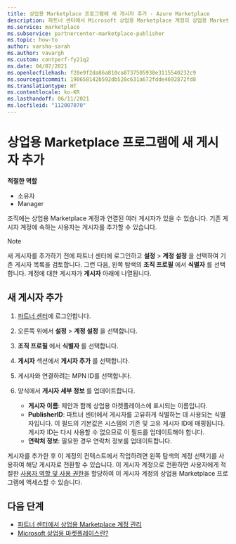 ```yaml
---
title: 상업용 Marketplace 프로그램에 새 게시자 추가 - Azure Marketplace
description: 파트너 센터에서 Microsoft 상업용 Marketplace 계정의 상업용 Marketplace 프로그램에 새 게시자를 추가하는 방법입니다.
ms.service: marketplace
ms.subservice: partnercenter-marketplace-publisher
ms.topic: how-to
author: varsha-sarah
ms.author: vavargh
ms.custom: contperf-fy21q2
ms.date: 04/07/2021
ms.openlocfilehash: f28e9f2da86a810ca8737505938e3115540232c9
ms.sourcegitcommit: 190658142b592db528c631a672fdde4692872fd8
ms.translationtype: HT
ms.contentlocale: ko-KR
ms.lasthandoff: 06/11/2021
ms.locfileid: "112007070"
---
```

# <a name="add-new-publishers-to-the-commercial-marketplace-program"></a>상업용 Marketplace 프로그램에 새 게시자 추가

**적절한 역할**

- 소유자
- Manager

조직에는 상업용 Marketplace 계정과 연결된 여러 게시자가 있을 수 있습니다. 기존 게시자 계정에 속하는 사용자는 게시자를 추가할 수 있습니다.

>[!NOTE]
>새 게시자를 추가하기 전에 파트너 센터에 로그인하고 **설정** > **계정 설정** 을 선택하여 기존 게시자 목록을 검토합니다. 그런 다음, 왼쪽 탐색의 **조직 프로필** 에서 **식별자** 를 선택합니다. 계정에 대한 게시자가 **게시자** 아래에 나열됩니다.

## <a name="add-new-publishers"></a>새 게시자 추가

1. [파트너 센터](https://go.microsoft.com/fwlink/?linkid=2165507)에 로그인합니다.
1. 오른쪽 위에서 **설정** > **계정 설정** 을 선택합니다.
1. **조직 프로필** 에서 **식별자** 를 선택합니다.
1. **게시자** 섹션에서 **게시자 추가** 를 선택합니다.
1. 게시자와 연결하려는 MPN ID를 선택합니다.
1. 양식에서 **게시자 세부 정보** 를 업데이트합니다.

   - **게시자 이름**: 제안과 함께 상업용 마켓플레이스에 표시되는 이름입니다.  
   - **PublisherID**: 파트너 센터에서 게시자를 고유하게 식별하는 데 사용되는 식별자입니다. 이 필드의 기본값은 시스템의 기존 및 고유 게시자 ID에 매핑됩니다. 게시자 ID는 다시 사용할 수 없으므로 이 필드를 업데이트해야 합니다.  
   - **연락처 정보**: 필요한 경우 연락처 정보를 업데이트합니다.

게시자를 추가한 후 이 계정의 컨텍스트에서 작업하려면 왼쪽 탐색의 계정 선택기를 사용하여 해당 게시자로 전환할 수 있습니다. 이 게시자 계정으로 전환하면 사용자에게 적절한 [사용자 역할 및 사용 권한](user-roles.md)을 할당하여 이 게시자 계정의 상업용 Marketplace 프로그램에 액세스할 수 있습니다.

## <a name="next-steps"></a>다음 단계

- [파트너 센터에서 상업용 Marketplace 계정 관리](manage-account.md)
- [Microsoft 상업용 마켓플레이스란?](overview.md)
